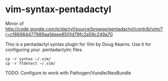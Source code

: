 vim-syntax-pentadactyl
======================

Mirror of
http://code.google.com/p/dactyl/source/browse/pentadactyl/contrib/vim/?r=cf86984477989aa1deee8501d79fc2a59c249a70

This is a pentadactyl syntax plugin for Vim by Doug Kearns. Use it for
configuring your .pentadactylrc files.

    cp -r syntax ~/.vim/
    cp -r ftdetect ~/.vim/

TODO: Configure to work with Pathogen/Vundle/NeoBundle
